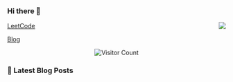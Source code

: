### Hi there 👋

<!--
**Onehr7/Onehr7** is a ✨ _special_ ✨ repository because its `README.md` (this file) appears on your GitHub profile.

Here are some ideas to get you started:

- 🔭 I’m currently working on ...
- 🌱 I’m currently learning ...
- 👯 I’m looking to collaborate on ...
- 🤔 I’m looking for help with ...
- 💬 Ask me about ...
- 📫 How to reach me: ...
- 😄 Pronouns: ...
- ⚡ Fun fact: ...
-->

<img align="right" src="https://github-readme-stats.vercel.app/api?username=Onehr7">

[LeetCode](https://leetcode-cn.com/u/edocteel-3/)

[Blog](http://whairui.wang/)


<p align="center"> 
  <img src="https://profile-counter.glitch.me/Onehr7/count.svg" alt="Visitor Count" />
</p>


### 📝 Latest Blog Posts
<!-- BLOG-POST-LIST:START -->
<!-- BLOG-POST-LIST:END -->

